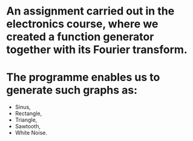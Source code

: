 # An assignment carried out in the electronics course, where we created a function generator together with its Fourier transform.
# The programme enables us to generate such graphs as: 
- Sinus,
- Rectangle,
- Triangle,
- Sawtooth,
- White Noise.

